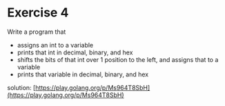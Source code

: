# Exercise 4

Write a program that
- assigns an int to a variable
- prints that int in decimal, binary, and hex
- shifts the bits of that int over 1 position to the left, and assigns that to a variable
- prints that variable in decimal, binary, and hex

solution: [https://play.golang.org/p/Ms964T8SbH](https://play.golang.org/p/Ms964T8SbH)
